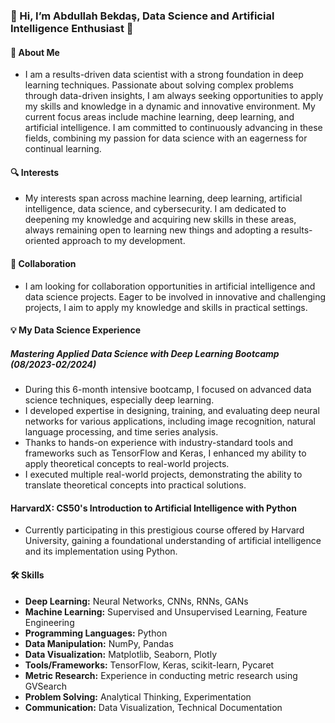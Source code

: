 ### 🌟 Hi, I’m Abdullah Bekdaş, Data Science and Artificial Intelligence Enthusiast 🌟
#### 🚀 About Me
- I am a results-driven data scientist with a strong foundation in deep learning techniques. Passionate about solving complex problems through data-driven insights, I am always seeking opportunities to apply my skills and knowledge in a dynamic and innovative environment. My current focus areas include machine learning, deep learning, and artificial intelligence. I am committed to continuously advancing in these fields, combining my passion for data science with an eagerness for continual learning.
#### 🔍 Interests
- My interests span across machine learning, deep learning, artificial intelligence, data science, and cybersecurity. I am dedicated to deepening my knowledge and acquiring new skills in these areas, always remaining open to learning new things and adopting a results-oriented approach to my development.
#### 🤝 Collaboration
- I am looking for collaboration opportunities in artificial intelligence and data science projects. Eager to be involved in innovative and challenging projects, I aim to apply my knowledge and skills in practical settings.

#### 💡 My Data Science Experience
##### **Mastering Applied Data Science with Deep Learning Bootcamp** (08/2023-02/2024)
- During this 6-month intensive bootcamp, I focused on advanced data science techniques, especially deep learning.
- I developed expertise in designing, training, and evaluating deep neural networks for various applications, including image recognition, natural language processing, and time series analysis.
- Thanks to hands-on experience with industry-standard tools and frameworks such as TensorFlow and Keras, I enhanced my ability to apply theoretical concepts to real-world projects.
- I executed multiple real-world projects, demonstrating the ability to translate theoretical concepts into practical solutions.

#### **HarvardX: CS50's Introduction to Artificial Intelligence with Python**
- Currently participating in this prestigious course offered by Harvard University, gaining a foundational understanding of artificial intelligence and its implementation using Python.
  
#### 🛠 Skills
- **Deep Learning:** Neural Networks, CNNs, RNNs, GANs
- **Machine Learning:** Supervised and Unsupervised Learning, Feature Engineering
- **Programming Languages:** Python
- **Data Manipulation:** NumPy, Pandas
- **Data Visualization:** Matplotlib, Seaborn, Plotly
- **Tools/Frameworks:** TensorFlow, Keras, scikit-learn, Pycaret
- **Metric Research:** Experience in conducting metric research using GVSearch
- **Problem Solving:** Analytical Thinking, Experimentation
- **Communication:** Data Visualization, Technical Documentation

<!---
ahtabekdas/ahtabekdas is a ✨ special ✨ repository because its `README.md` (this file) appears on your GitHub profile.
You can click the Preview link to take a look at your changes.
--->
